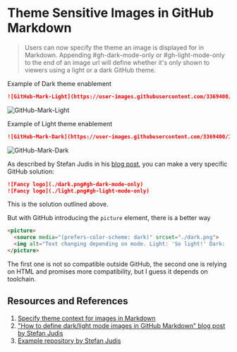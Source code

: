 # Theme Sensitive Images in GitHub Markdown

> Users can now specify the theme an image is displayed for in Markdown. Appending #gh-dark-mode-only or
> #gh-light-mode-only to the end of an image url will define whether it's only shown to viewers using a
> light or a dark GitHub theme.

Example of Dark theme enablement

```markdown
![GitHub-Mark-Light](https://user-images.githubusercontent.com/3369400/139447912-e0f43f33-6d9f-45f8-be46-2df5bbc91289.png#gh-dark-mode-only)
```

![GitHub-Mark-Light](https://user-images.githubusercontent.com/3369400/139447912-e0f43f33-6d9f-45f8-be46-2df5bbc91289.png#gh-dark-mode-only)

Example of Light theme enablement

```markdown
![GitHub-Mark-Dark](https://user-images.githubusercontent.com/3369400/139448065-39a229ba-4b06-434b-bc67-616e2ed80c8f.png#gh-light-mode-only)
```

![GitHub-Mark-Dark](https://user-images.githubusercontent.com/3369400/139448065-39a229ba-4b06-434b-bc67-616e2ed80c8f.png#gh-light-mode-only)

As described by Stefan Judis in his [blog post][JUDIS], you can make a very specific GitHub solution:

```markdown
![Fancy logo](./dark.png#gh-dark-mode-only)
![Fancy logo](./light.png#gh-light-mode-only)
```

This is the solution outlined above.

But with GitHub introducing the `picture` element, there is a better way

```html
<picture>
  <source media="(prefers-color-scheme: dark)" srcset="./dark.png">
  <img alt="Text changing depending on mode. Light: 'So light!' Dark: 'So dark!'" src="./light.png">
</picture>
```

The first one is not so compatible outside GitHub, the second one is relying on HTML and promises more compatibility, but I guess it depends on toolchain.


## Resources and References

1. [Specify theme context for images in Markdown](https://github.blog/changelog/2021-11-24-specify-theme-context-for-images-in-markdown/)
1. ["How to define dark/light mode images in GitHub Markdown" blog post by Stefan Judis][JUDIS]
1. [Example repository by Stefan Judis](https://github.com/stefanjudis/github-light-dark-image-example)

[JUDIS]: https://www.stefanjudis.com/notes/how-to-define-dark-light-mode-images-in-github-markdown/
